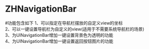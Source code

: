 # ZHNavigationBar
#功能包含如下
1、可以指定在导航栏摆放的自定义view的坐标<br>
2、可以一键设置导航栏为自定义的view(适用于不需要系统导航栏的场景)<br>
3、为UINavigationBar增加一键设置背景色为透明的功能<br>
4、为UINavigationBar增加一键设置返回按钮图片的功能<br>
